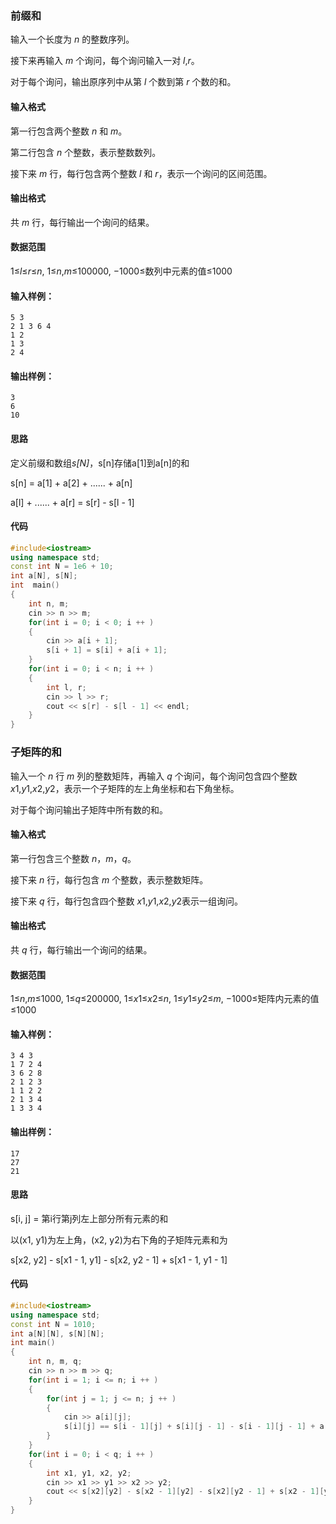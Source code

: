 ### 前缀和

输入一个长度为 *n* 的整数序列。

接下来再输入 *m* 个询问，每个询问输入一对 *l*,*r*。

对于每个询问，输出原序列中从第 *l* 个数到第 *r* 个数的和。

#### 输入格式

第一行包含两个整数 *n* 和 *m*。

第二行包含 *n* 个整数，表示整数数列。

接下来 *m* 行，每行包含两个整数 *l* 和 *r*，表示一个询问的区间范围。

#### 输出格式

共 *m* 行，每行输出一个询问的结果。

#### 数据范围

1≤*l*≤*r*≤*n*,
1≤*n*,*m*≤100000,
−1000≤数列中元素的值≤1000

#### 输入样例：

```
5 3
2 1 3 6 4
1 2
1 3
2 4
```

#### 输出样例：

```
3
6
10
```

#### 思路

定义前缀和数组*s[N]*，s[n]存储a[1]到a[n]的和

s[n] = a[1] + a[2] + ...... + a[n]

a[l] + ...... + a[r] = s[r] - s[l - 1]

#### 代码

```c++
#include<iostream>
using namespace std;
const int N = 1e6 + 10;
int a[N], s[N];
int  main()
{
    int n, m;
    cin >> n >> m;
    for(int i = 0; i < 0; i ++ )
    {
        cin >> a[i + 1];
        s[i + 1] = s[i] + a[i + 1];
    }
    for(int i = 0; i < n; i ++ )
    {
        int l, r;
        cin >> l >> r;
        cout << s[r] - s[l - 1] << endl;
    }
}
```

### 子矩阵的和

输入一个 *n* 行 *m* 列的整数矩阵，再输入 *q* 个询问，每个询问包含四个整数 *x*1,*y*1,*x*2,*y*2，表示一个子矩阵的左上角坐标和右下角坐标。

对于每个询问输出子矩阵中所有数的和。

#### 输入格式

第一行包含三个整数 *n*，*m*，*q*。

接下来 *n* 行，每行包含 *m* 个整数，表示整数矩阵。

接下来 *q* 行，每行包含四个整数 *x*1,*y*1,*x*2,*y*2表示一组询问。

#### 输出格式

共 *q* 行，每行输出一个询问的结果。

#### 数据范围

1≤*n*,*m*≤1000,
1≤*q*≤200000,
1≤*x*1≤*x*2≤*n*,
1≤*y*1≤*y*2≤*m*,
−1000≤矩阵内元素的值≤1000

#### 输入样例：

```
3 4 3
1 7 2 4
3 6 2 8
2 1 2 3
1 1 2 2
2 1 3 4
1 3 3 4
```

#### 输出样例：

```
17
27
21
```

#### 思路

s[i, j] = 第i行第j列左上部分所有元素的和

以(x1, y1)为左上角，(x2, y2)为右下角的子矩阵元素和为

s[x2, y2] - s[x1 - 1, y1] - s[x2, y2 - 1] + s[x1 - 1, y1 - 1]

#### 代码

```c++
#include<iostream>
using namespace std;
const int N = 1010;
int a[N][N], s[N][N];
int main()
{
    int n, m, q;
    cin >> n >> m >> q;
    for(int i = 1; i <= n; i ++ )
    {
        for(int j = 1; j <= n; j ++ )
        {
            cin >> a[i][j];
            s[i][j] == s[i - 1][j] + s[i][j - 1] - s[i - 1][j - 1] + a[i][j];
        }
    }
    for(int i = 0; i < q; i ++ )
    {
        int x1, y1, x2, y2;
        cin >> x1 >> y1 >> x2 >> y2;
        cout << s[x2][y2] - s[x2 - 1][y2] - s[x2][y2 - 1] + s[x2 - 1][y2 - 1] << endl;
    }
}
```

